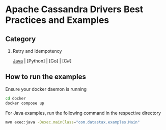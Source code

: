 # Apache Cassandra Drivers Best Practices and Examples
## Category
1. Retry and Idempotency

    [Java](./java/retry-and-idempotency) | [Python] | [Go] | [C#]

## How to run the examples
Ensure your docker daemon is running
```bash
cd docker
docker compose up
```
For Java examples, run the following command in the respective directory
```bash
mvn exec:java -Dexec.mainClass="com.datastax.examples.Main"
```